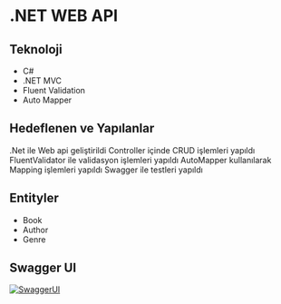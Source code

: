 # .NET WEB API
## Teknoloji
- C#
- .NET MVC
- Fluent Validation
- Auto Mapper

## Hedeflenen ve Yapılanlar
.Net ile Web api geliştirildi
Controller içinde CRUD işlemleri yapıldı
FluentValidator ile validasyon işlemleri yapıldı
AutoMapper kullanılarak Mapping işlemleri yapıldı
Swagger ile testleri yapıldı

## Entityler
- Book
- Author
- Genre

## Swagger UI
[![SwaggerUI](https://i.im.ge/2022/08/01/FPw3kT.Ekran-Resmi-2022-07-31-21-43-33.png)](https://im.ge/i/FPw3kT)